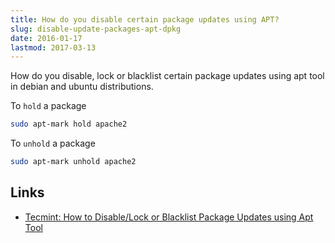 ```yaml
---
title: How do you disable certain package updates using APT?
slug: disable-update-packages-apt-dpkg
date: 2016-01-17
lastmod: 2017-03-13
---
```


How do you disable, lock or blacklist certain package updates using apt tool in debian and ubuntu distributions.

To `hold` a package

```bash
sudo apt-mark hold apache2
```

To `unhold` a package

```bash
sudo apt-mark unhold apache2
```

Links
---
- [Tecmint: How to Disable/Lock or Blacklist Package Updates using Apt Tool](http://www.tecmint.com/disable-lock-blacklist-package-updates-ubuntu-debian-apt/)
